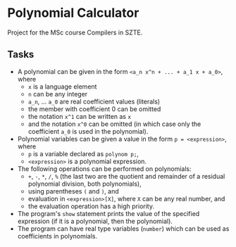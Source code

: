 # Polynomial Calculator
Project for the MSc course Compilers in SZTE.

## Tasks

 - A polynomial can be given in the form `<a_n x^n + ... + a_1 x + a_0>`, where
    - `x` is a language element
    - `n` can be any integer
    - `a_n`, ... `a_0` are real coefficient values (literals)
    - the member with coefficient 0 can be omitted
    - the notation `x^1` can be written as `x`
    - and the notation `x^0` can be omitted (in which case only the coefficient `a_0` is used in the polynomial).
 - Polynomial variables can be given a value in the form `p = <expression>`, where
    - `p` is a variable declared as `polynom p;`,
    - `<expression>` is a polynomial expression.
 - The following operations can be performed on polynomials:
    - `+`, `-`, `*`, `/`, `%` (the last two are the quotient and remainder of a residual polynomial division, both polynomials),
    - using parentheses `(` and `)`, and
    - evaluation in `<expression>[X]`, where `X` can be any real number, and
    - the evaluation operation has a high priority.
 - The program's `show` statement prints the value of the specified expression (if it is a polynomial, then the polynomial).
 - The program can have real type variables (`number`) which can be used as coefficients in polynomials.
